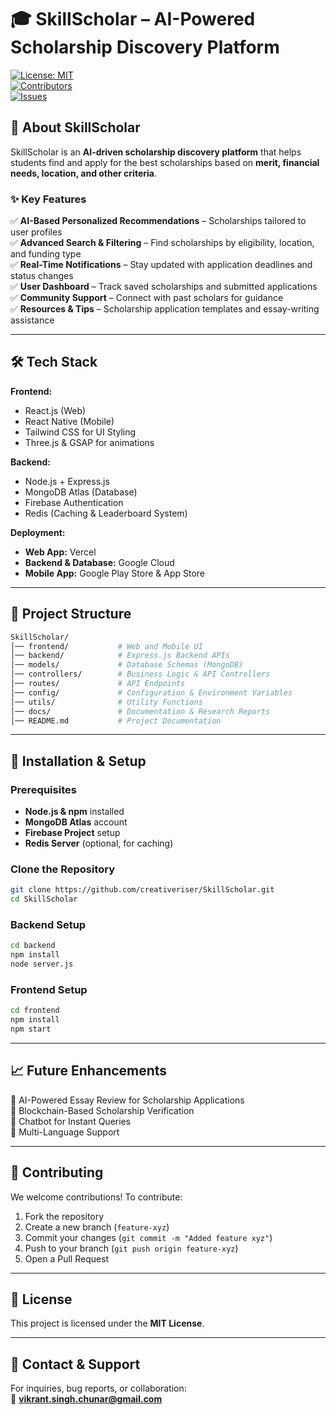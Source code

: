 # 🎓 SkillScholar – AI-Powered Scholarship Discovery Platform  

[![License: MIT](https://img.shields.io/badge/License-MIT-blue.svg)](https://opensource.org/licenses/MIT)  
[![Contributors](https://img.shields.io/github/contributors/yourusername/SkillScholar)](https://github.com/yourusername/SkillScholar/graphs/contributors)  
[![Issues](https://img.shields.io/github/issues/yourusername/SkillScholar)](https://github.com/yourusername/SkillScholar/issues)  

## 📌 About SkillScholar  
SkillScholar is an **AI-driven scholarship discovery platform** that helps students find and apply for the best scholarships based on **merit, financial needs, location, and other criteria**.  

### ✨ Key Features  
✅ **AI-Based Personalized Recommendations** – Scholarships tailored to user profiles  
✅ **Advanced Search & Filtering** – Find scholarships by eligibility, location, and funding type  
✅ **Real-Time Notifications** – Stay updated with application deadlines and status changes  
✅ **User Dashboard** – Track saved scholarships and submitted applications  
✅ **Community Support** – Connect with past scholars for guidance  
✅ **Resources & Tips** – Scholarship application templates and essay-writing assistance  

---

## 🛠️ Tech Stack  
**Frontend:**  
- React.js (Web)  
- React Native (Mobile)  
- Tailwind CSS for UI Styling  
- Three.js & GSAP for animations  

**Backend:**  
- Node.js + Express.js  
- MongoDB Atlas (Database)  
- Firebase Authentication  
- Redis (Caching & Leaderboard System)  

**Deployment:**  
- **Web App:** Vercel  
- **Backend & Database:** Google Cloud  
- **Mobile App:** Google Play Store & App Store  

---

## 📂 Project Structure  
```bash
SkillScholar/
│── frontend/           # Web and Mobile UI  
│── backend/            # Express.js Backend APIs  
│── models/             # Database Schemas (MongoDB)  
│── controllers/        # Business Logic & API Controllers  
│── routes/             # API Endpoints  
│── config/             # Configuration & Environment Variables  
│── utils/              # Utility Functions  
│── docs/               # Documentation & Research Reports  
│── README.md           # Project Documentation  
```

---

## 🔧 Installation & Setup  

### Prerequisites  
- **Node.js & npm** installed  
- **MongoDB Atlas** account  
- **Firebase Project** setup  
- **Redis Server** (optional, for caching)  

### Clone the Repository  
```bash
git clone https://github.com/creativeriser/SkillScholar.git
cd SkillScholar
```

### Backend Setup  
```bash
cd backend
npm install
node server.js
```

### Frontend Setup  
```bash
cd frontend
npm install
npm start
```

---

## 📈 Future Enhancements  
🔹 AI-Powered Essay Review for Scholarship Applications  
🔹 Blockchain-Based Scholarship Verification  
🔹 Chatbot for Instant Queries  
🔹 Multi-Language Support  

---

## 🤝 Contributing  
We welcome contributions! To contribute:  
1. Fork the repository  
2. Create a new branch (`feature-xyz`)  
3. Commit your changes (`git commit -m "Added feature xyz"`)  
4. Push to your branch (`git push origin feature-xyz`)  
5. Open a Pull Request  

---

## 📜 License  
This project is licensed under the **MIT License**.  

---

## 📧 Contact & Support  
For inquiries, bug reports, or collaboration:  
📩 **vikrant.singh.chunar@gmail.com**  
